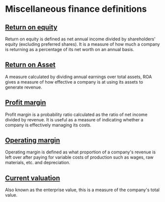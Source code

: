 # Miscellaneous finance definitions

## [Return on equity](http://www.investopedia.com/terms/r/returnonequity.asp)

Return on equity is defined as net annual income divided by shareholders'
equity (excluding preferred shares). It is a measure of how much a company
is returning as a percentage of its net worth on an annual basis.

## [Return on Asset](http://www.investopedia.com/terms/r/returnonassets.asp)

A measure calculated by dividing annual earnings over total assets, ROA
gives a measure of how effective a company is at using its assets to
generate revenue.

## [Profit margin](http://www.investopedia.com/terms/p/profitmargin.asp)

Profit margin is a probability ratio calculated as the ratio of net income
divided by revenue. It is useful as a measure of indicating whether a company
is effectively managing its costs.

## [Operating margin](http://www.investopedia.com/terms/o/operatingmargin.asp)

Operating margin is defined as what proportion of a company's revenue is
left over after paying for variable costs of production such as wages,
raw materials, etc. and depreciation. 

## [Current valuation](http://www.investopedia.com/terms/e/enterprisevalue.asp)

Also known as the enterprise value, this is a measure of the company's total
value.
